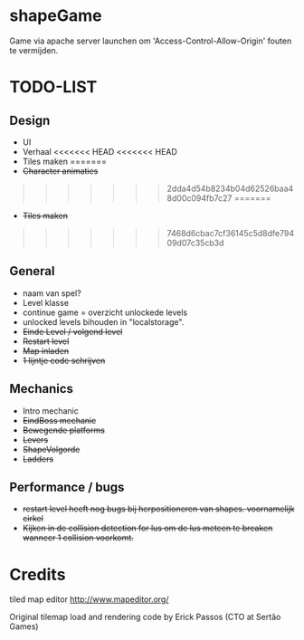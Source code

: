 shapeGame
=========
Game via apache server launchen om 'Access-Control-Allow-Origin' fouten te vermijden.

TODO-LIST
=========

Design
------
- UI
- Verhaal
<<<<<<< HEAD
<<<<<<< HEAD
- Tiles maken
=======
- ~~Character animaties~~
>>>>>>> 2dda4d54b8234b04d62526baa48d00c094fb7c27
=======
- ~~Tiles maken~~
>>>>>>> 7468d6cbac7cf36145c5d8dfe79409d07c35cb3d

General
------
- naam van spel?
- Level klasse
- continue game = overzicht unlockede levels
- unlocked levels bihouden in "localstorage".
- ~~Einde Level / volgend level~~
- ~~Restart level~~
- ~~Map inladen~~
- ~~1 lijntje code schrijven~~

Mechanics
------
- Intro mechanic
- ~~EindBoss mechanic~~
- ~~Bewegende platforms~~
- ~~Levers~~
- ~~ShapeVolgorde~~
- ~~Ladders~~

Performance / bugs
------
- ~~restart level heeft nog bugs bij herpositioneren van shapes. voornamelijk cirkel~~
- ~~Kijken in de collision detection for lus om de lus meteen te breaken wanneer 1 collision voorkomt.~~

Credits
=========
tiled map editor http://www.mapeditor.org/

Original tilemap load and rendering code by Erick Passos (CTO at Sertão Games)